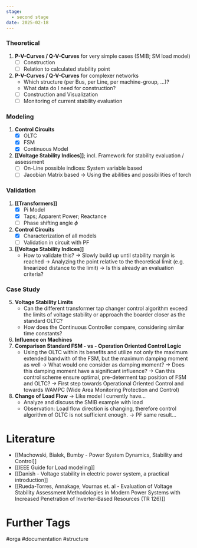 ```yaml
---
stage:
  - second stage
date: 2025-02-18
---
```

### Theoretical
1. **P-V-Curves / Q-V-Curves** for very simple cases (SMIB; SM load model)
	- [ ] Construction 
	- [ ] Relation to calculated stability point
2. **P-V-Curves / Q-V-Curves** for complexer networks
	- Which structure (per Bus, per Line, per machine-group, ...)?
	- What data do I need for construction?
	- [ ] Construction and Visualization
	- [ ] Monitoring of current stability evaluation
### Modeling
1. **Control Circuits**
	- [x] OLTC
	- [x] FSM
	- [x] Continuous Model
2. **[[Voltage Stability Indices]]**; incl. Framework for stability evaluation / assessment
	- [ ] On-Line possible indices: System variable based
	- [ ] Jacobian Matrix based -> Using the abilities and possibilities of torch
### Validation
1. **[[Transformers]]**
	- [x] Pi Model
	- [x] Taps; Apparent Power; Reactance
	- [ ] Phase shifting angle $\phi$
2. **Control Circuits**
	- [x] Characterization of all models 
	- [ ] Validation in circuit with PF
3. **[[Voltage Stability Indices]]**
	- How to validate this? 
	  -> Slowly build up until stability margin is reached
	  -> Analyzing the point relative to the theoretical limit (e.g. linearized distance to the limit)
	  -> Is this already an evaluation criteria?
### Case Study
5. **Voltage Stability Limits**
	- Can the different transformer tap changer control algorithm exceed the limits of voltage stability or approach the boarder closer as the standard OLTC?
	- How does the Continuous Controller compare, considering similar time constants?
6. **Influence on Machines**
7. **Comparison Standard FSM - vs - Operation Oriented Control Logic**
	- Using the OLTC within its benefits and utilize not only the maximum extended bandwith of the FSM, but the maximum damping moment as well
	  -> What would one consider as damping moment? 
	  -> Does this damping moment have a significant influence?
	  -> Can this control scheme ensure optimal, pre-determent tap position of FSM and OLTC?
	  -> First step towards Operational Oriented Control and towards WAMPC (Wide Area Monitoring Protection and Control)
8. **Change of Load Flow** -> Like model I currently have...
	- Analyze and discuss the SMIB example with load
	- Observation: Load flow direction is changing, therefore control algorithm of OLTC is not sufficient enough. -> PF same result...
# Literature
- [[Machowski, Bialek, Bumby - Power System Dynamics, Stability and Control]]
- [[IEEE Guide for Load modeling]]
- [[Danish - Voltage stability in electric power system, a practical introduction]]
- [[Rueda-Torres, Annakage, Vournas et. al - Evaluation of Voltage Stability Assessment Methodologies in Modern Power Systems with Increased Penetration of Inverter-Based Resources (TR 126)]]

# Further Tags
#orga #documentation #structure 